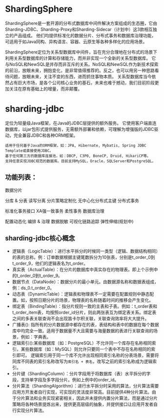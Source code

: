 # ShardingSphere

ShardingSphere是一套开源的分布式数据库中间件解决方案组成的生态圈，它由Sharding-JDBC、Sharding-Proxy和Sharding-Sidecar（计划中）这3款相互独立的产品组成。 他们均提供标准化的数据分片、分布式事务和数据库治理功能，可适用于如Java同构、异构语言、容器、云原生等各种多样化的应用场景。

ShardingSphere定位为关系型数据库中间件，旨在充分合理地在分布式的场景下利用关系型数据库的计算和存储能力，而并非实现一个全新的关系型数据库。 它与NoSQL和NewSQL是并存而非互斥的关系。NoSQL和NewSQL作为新技术探索的前沿，放眼未来，拥抱变化，是非常值得推荐的。反之，也可以用另一种思路看待问题，放眼未来，关注不变的东西，进而抓住事物本质。 关系型数据库当今依然占有巨大市场，是各个公司核心业务的基石，未来也难于撼动，我们目前阶段更加关注在原有基础上的增量，而非颠覆。

# sharding-jdbc

定位为轻量级Java框架，在Java的JDBC层提供的额外服务。 它使用客户端直连数据库，以jar包形式提供服务，无需额外部署和依赖，可理解为增强版的JDBC驱动，完全兼容JDBC和各种ORM框架。

    适用于任何基于Java的ORM框架，如：JPA, Hibernate, Mybatis, Spring JDBC Template或直接使用JDBC。
    基于任何第三方的数据库连接池，如：DBCP, C3P0, BoneCP, Druid, HikariCP等。
    支持任意实现JDBC规范的数据库。目前支持MySQL，Oracle，SQLServer和PostgreSQL。

## 功能列表：

数据分片

分库 & 分表
读写分离
分片策略定制化
无中心化分布式主键
分布式事务

标准化事务接口
XA强一致事务
柔性事务
数据库治理

配置动态化
编排 & 治理
数据脱敏
可视化链路追踪
弹性伸缩(规划中)

## sharding-jdbc核心概念

- 逻辑表（LogicTable）：进行水平拆分的时候同一类型（逻辑、数据结构相同）的表的总称。例：订单数据根据主键尾数拆分为10张表，分别是t_order_0到t_order_9，他们的逻辑表名为t_order。  
- 真实表（ActualTable）：在分片的数据库中真实存在的物理表。即上个示例中的t_order_0到t_order_9。
- 数据节点（DataNode）：数据分片的最小单元。由数据源名称和数据表组成，例：ds_0.t_order_0。
- 动态表（DynamicTable）：逻辑表和物理表不一定需要在配置规则中静态配置。如，按照日期分片的场景，物理表的名称随着时间的推移会产生变化。
- 绑定表（BindingTable）：指分片规则一致的主表和子表。例如：t_order表和t_order_item表，均按照order_id分片，则此两张表互为绑定表关系。绑定表之间的多表关联查询不会出现笛卡尔积关联，关联查询效率将大大提升。
- 广播表(): 指所有的分片数据源中都存在的表，表结构和表中的数据在每个数据库中均完全一致。适用于数据量不大且需要与海量数据的表进行关联查询的场景，例如：字典表。
- 逻辑索引():某些数据库（如：PostgreSQL）不允许同一个库存在名称相同索引，某些数据库（如：MySQL）则允许只要同一个表中不存在名称相同的索引即可。 逻辑索引用于同一个库不允许出现相同索引名称的分表场景，需要将同库不同表的索引名称改写为`索引名 + 表名`，改写之前的索引名称成为逻辑索引。
- 分片键（ShardingColumn）：分片字段用于将数据库（表）水平拆分的字段，支持单字段及多字段分片。例如上例中的order_id。
-  分片算法（ShardingAlgorithm）：进行水平拆分时采用的算法，分片算法需要应用方开发者自行实现，可实现的灵活度非常高。目前提供4种分片算法。由于分片算法和业务实现紧密相关，因此并未提供内置分片算法，而是通过分片策略将各种场景提炼出来，提供更高层级的抽象，并提供接口让应用开发者自行实现分片算法。